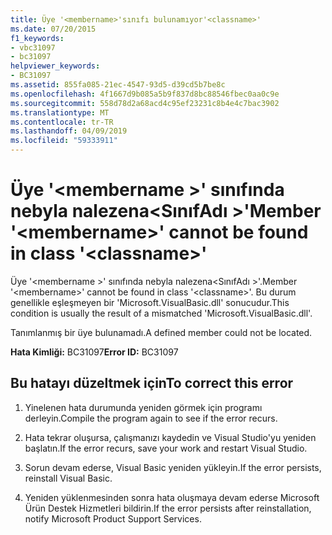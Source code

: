 ```yaml
---
title: Üye '<membername>'sınıfı bulunamıyor'<classname>'
ms.date: 07/20/2015
f1_keywords:
- vbc31097
- bc31097
helpviewer_keywords:
- BC31097
ms.assetid: 855fa085-21ec-4547-93d5-d39cd5b7be8c
ms.openlocfilehash: 4f1667d9b085a5b9f837d8bc88546fbec0aa0c9e
ms.sourcegitcommit: 558d78d2a68acd4c95ef23231c8b4e4c7bac3902
ms.translationtype: MT
ms.contentlocale: tr-TR
ms.lasthandoff: 04/09/2019
ms.locfileid: "59333911"
---
```

# <a name="member-membername-cannot-be-found-in-class-classname"></a><span data-ttu-id="75799-102">Üye '\<membername >' sınıfında nebyla nalezena\<SınıfAdı >'</span><span class="sxs-lookup"><span data-stu-id="75799-102">Member '\<membername>' cannot be found in class '\<classname>'</span></span>
<span data-ttu-id="75799-103">Üye '\<membername >' sınıfında nebyla nalezena\<SınıfAdı >'.</span><span class="sxs-lookup"><span data-stu-id="75799-103">Member '\<membername>' cannot be found in class '\<classname>'.</span></span> <span data-ttu-id="75799-104">Bu durum genellikle eşleşmeyen bir 'Microsoft.VisualBasic.dll' sonucudur.</span><span class="sxs-lookup"><span data-stu-id="75799-104">This condition is usually the result of a mismatched 'Microsoft.VisualBasic.dll'.</span></span>  
  
 <span data-ttu-id="75799-105">Tanımlanmış bir üye bulunamadı.</span><span class="sxs-lookup"><span data-stu-id="75799-105">A defined member could not be located.</span></span>  
  
 <span data-ttu-id="75799-106">**Hata Kimliği:** BC31097</span><span class="sxs-lookup"><span data-stu-id="75799-106">**Error ID:** BC31097</span></span>  
  
## <a name="to-correct-this-error"></a><span data-ttu-id="75799-107">Bu hatayı düzeltmek için</span><span class="sxs-lookup"><span data-stu-id="75799-107">To correct this error</span></span>  
  
1. <span data-ttu-id="75799-108">Yinelenen hata durumunda yeniden görmek için programı derleyin.</span><span class="sxs-lookup"><span data-stu-id="75799-108">Compile the program again to see if the error recurs.</span></span>  
  
2. <span data-ttu-id="75799-109">Hata tekrar oluşursa, çalışmanızı kaydedin ve Visual Studio'yu yeniden başlatın.</span><span class="sxs-lookup"><span data-stu-id="75799-109">If the error recurs, save your work and restart Visual Studio.</span></span>  
  
3. <span data-ttu-id="75799-110">Sorun devam ederse, Visual Basic yeniden yükleyin.</span><span class="sxs-lookup"><span data-stu-id="75799-110">If the error persists, reinstall Visual Basic.</span></span>  
  
4. <span data-ttu-id="75799-111">Yeniden yüklenmesinden sonra hata oluşmaya devam ederse Microsoft Ürün Destek Hizmetleri bildirin.</span><span class="sxs-lookup"><span data-stu-id="75799-111">If the error persists after reinstallation, notify Microsoft Product Support Services.</span></span>  
